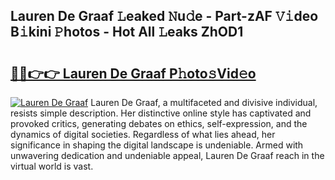 ## Lauren De Graaf 𝙻eaked 𝙽u𝚍e - Part-zAF 𝚅𝚒deo B𝚒kini 𝙿hotos - Hot All 𝙻eaks ZhOD1

# <h2><a href="http://ld0r7ic.urlbe.top/?page=Lauren+De+Graaf">🔗🔗👉👉 Lauren De Graaf P𝚑oto𝚜Vid𝚎o</a></h2>

[![Lauren De Graaf](https://i.imgur.com/eBuTRDB.gif)](http://ld0r7ic.urlbe.top/?page=Lauren+De+Graaf)
Lauren De Graaf, a multifaceted and divisive individual, resists simple description. Her distinctive online style has captivated and provoked critics, generating debates on ethics, self-expression, and the dynamics of digital societies. Regardless of what lies ahead, her significance in shaping the digital landscape is undeniable. Armed with unwavering dedication and undeniable appeal, Lauren De Graaf reach in the virtual world is vast.
